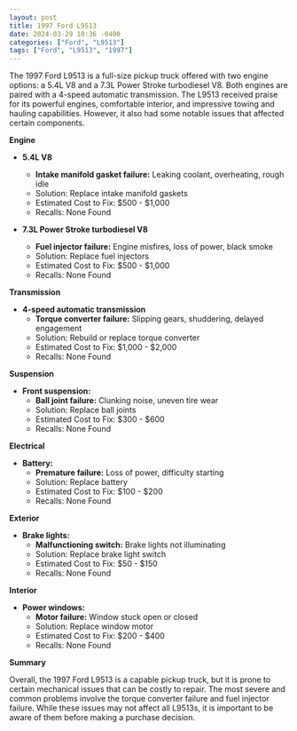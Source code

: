 ```yaml
---
layout: post
title: 1997 Ford L9513
date: 2024-03-29 10:36 -0400
categories: ["Ford", "L9513"]
tags: ["Ford", "L9513", "1997"]
---
```

The 1997 Ford L9513 is a full-size pickup truck offered with two engine options: a 5.4L V8 and a 7.3L Power Stroke turbodiesel V8. Both engines are paired with a 4-speed automatic transmission. The L9513 received praise for its powerful engines, comfortable interior, and impressive towing and hauling capabilities. However, it also had some notable issues that affected certain components.

**Engine**
- **5.4L V8**
    - **Intake manifold gasket failure:** Leaking coolant, overheating, rough idle
    - Solution: Replace intake manifold gaskets
    - Estimated Cost to Fix: $500 - $1,000
    - Recalls: None Found

- **7.3L Power Stroke turbodiesel V8**
    - **Fuel injector failure:** Engine misfires, loss of power, black smoke
    - Solution: Replace fuel injectors
    - Estimated Cost to Fix: $500 - $1,000
    - Recalls: None Found

**Transmission**
- **4-speed automatic transmission**
    - **Torque converter failure:** Slipping gears, shuddering, delayed engagement
    - Solution: Rebuild or replace torque converter
    - Estimated Cost to Fix: $1,000 - $2,000
    - Recalls: None Found

**Suspension**
- **Front suspension:**
    - **Ball joint failure:** Clunking noise, uneven tire wear
    - Solution: Replace ball joints
    - Estimated Cost to Fix: $300 - $600
    - Recalls: None Found

**Electrical**
- **Battery:**
    - **Premature failure:** Loss of power, difficulty starting
    - Solution: Replace battery
    - Estimated Cost to Fix: $100 - $200
    - Recalls: None Found

**Exterior**
- **Brake lights:**
    - **Malfunctioning switch:** Brake lights not illuminating
    - Solution: Replace brake light switch
    - Estimated Cost to Fix: $50 - $150
    - Recalls: None Found

**Interior**
- **Power windows:**
    - **Motor failure:** Window stuck open or closed
    - Solution: Replace window motor
    - Estimated Cost to Fix: $200 - $400
    - Recalls: None Found

**Summary**

Overall, the 1997 Ford L9513 is a capable pickup truck, but it is prone to certain mechanical issues that can be costly to repair. The most severe and common problems involve the torque converter failure and fuel injector failure. While these issues may not affect all L9513s, it is important to be aware of them before making a purchase decision.
